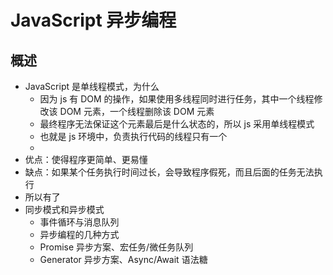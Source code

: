 # JavaScript 异步编程
## 概述
- JavaScript 是单线程模式，为什么
  - 因为 js 有 DOM 的操作，如果使用多线程同时进行任务，其中一个线程修改该 DOM 元素，一个线程删除该 DOM 元素
  - 最终程序无法保证这个元素最后是什么状态的，所以 js 采用单线程模式
  - 也就是 js 环境中，负责执行代码的线程只有一个
  - 
- 优点：使得程序更简单、更易懂
- 缺点：如果某个任务执行时间过长，会导致程序假死，而且后面的任务无法执行
- 所以有了
- 同步模式和异步模式
  - 事件循环与消息队列
  - 异步编程的几种方式
  - Promise 异步方案、宏任务/微任务队列
  - Generator 异步方案、Async/Await 语法糖
